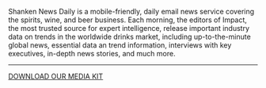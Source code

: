 Shanken News Daily is a mobile-friendly, daily email news service covering the spirits, wine, and beer business. Each morning, the editors of Impact, the most trusted source for expert intelligence, release important industry data on trends in the worldwide drinks market, including up-to-the-minute global news, essential data an trend information, interviews with key executives, in-depth news stories, and much more.

<hr class="g-width-30x g-brd-primary g-my-40">

<a href="/images/pdf/SNDMediaKit_2021.pdf?v=1" class="btn btn-md u-btn-outline-primary g-brd-2 g-rounded-10">DOWNLOAD OUR MEDIA KIT</a>

